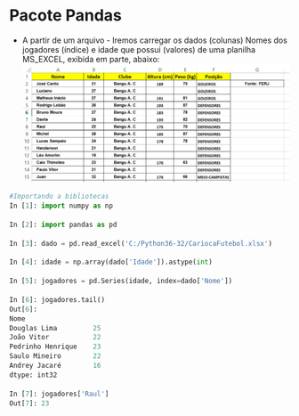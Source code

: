 # Pacote Pandas

+ A partir de um arquivo - Iremos carregar os dados (colunas) Nomes dos jogadores (índice) e idade que possui (valores) de uma planilha MS_EXCEL, exibida em parte, abaixo:
![funcao](/imagens/excel.png)

``` python
#Importando a bibliotecas
In [1]: import numpy as np

In [2]: import pandas as pd

In [3]: dado = pd.read_excel('C:/Python36-32/CariocaFutebol.xlsx')

In [4]: idade = np.array(dado['Idade']).astype(int)

In [5]: jogadores = pd.Series(idade, index=dado['Nome'])

In [6]: jogadores.tail()
Out[6]: 
Nome
Douglas Lima         25
João Vitor           22
Pedrinho Henrique    23
Saulo Mineiro        22
Andrey Jacaré        16
dtype: int32

In [7]: jogadores['Raul']
Out[7]: 23

```
